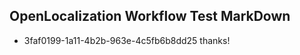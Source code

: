 ## OpenLocalization Workflow Test MarkDown
* 3faf0199-1a11-4b2b-963e-4c5fb6b8dd25 thanks!

<!--HONumber=Sep16_HO1-->


